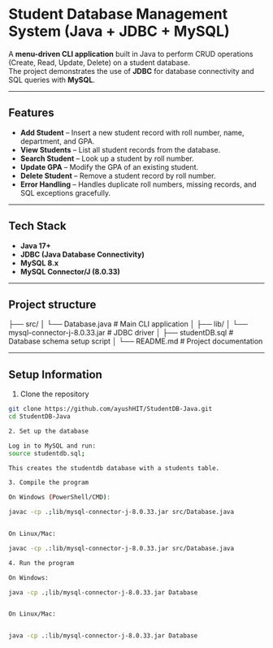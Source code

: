 # Student Database Management System (Java + JDBC + MySQL)

A **menu-driven CLI application** built in Java to perform CRUD operations (Create, Read, Update, Delete) on a student database.  
The project demonstrates the use of **JDBC** for database connectivity and SQL queries with **MySQL**.

---

## Features
- **Add Student** – Insert a new student record with roll number, name, department, and GPA.
- **View Students** – List all student records from the database.
- **Search Student** – Look up a student by roll number.
- **Update GPA** – Modify the GPA of an existing student.
- **Delete Student** – Remove a student record by roll number.
- **Error Handling** – Handles duplicate roll numbers, missing records, and SQL exceptions gracefully.

---

## Tech Stack
- **Java 17+**
- **JDBC (Java Database Connectivity)**
- **MySQL 8.x**
- **MySQL Connector/J (8.0.33)**

---

## Project structure
├── src/
│ 
└── Database.java # Main CLI application
│
├── lib/
│ 
└── mysql-connector-j-8.0.33.jar # JDBC driver
│
├── studentDB.sql # Database schema setup script
│
└── README.md # Project documentation

---

## Setup Information

1. Clone the repository
```bash
git clone https://github.com/ayushHIT/StudentDB-Java.git
cd StudentDB-Java

2. Set up the database

Log in to MySQL and run:
source studentdb.sql;

This creates the studentdb database with a students table.

3. Compile the program

On Windows (PowerShell/CMD):

javac -cp .;lib/mysql-connector-j-8.0.33.jar src/Database.java


On Linux/Mac:

javac -cp .:lib/mysql-connector-j-8.0.33.jar src/Database.java

4. Run the program

On Windows:

java -cp .;lib/mysql-connector-j-8.0.33.jar Database


On Linux/Mac:


java -cp .:lib/mysql-connector-j-8.0.33.jar Database

